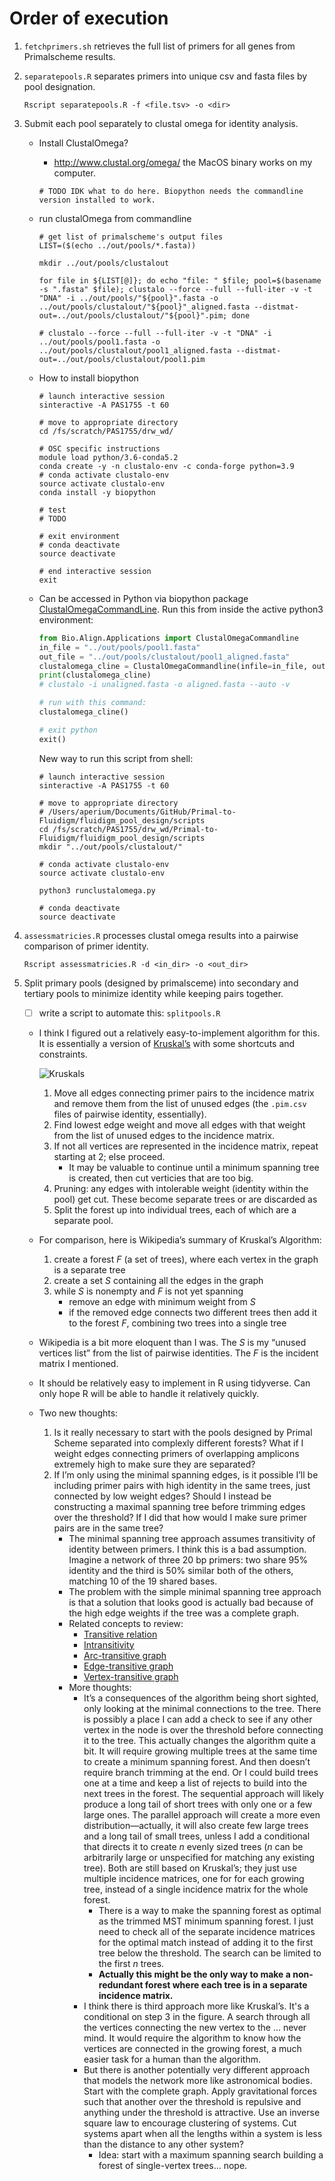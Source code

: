# Order of execution

1. `fetchprimers.sh` retrieves the full list of primers for all genes from Primalscheme results.

2. `separatepools.R` separates primers into unique csv and fasta files by pool designation.

   ```shell
   Rscript separatepools.R -f <file.tsv> -o <dir>
   ```

   

3. Submit each pool separately to clustal omega for identity analysis.

   - Install ClustalOmega?

     - http://www.clustal.org/omega/ the MacOS binary works on my computer.

     ```shell
     # TODO IDK what to do here. Biopython needs the commandline version installed to work.
     ```

   - run clustalOmega from commandline

     ```shell
     # get list of primalscheme's output files
     LIST=($(echo ../out/pools/*.fasta))
     
     mkdir ../out/pools/clustalout
     
     for file in ${LIST[@]}; do echo "file: " $file; pool=$(basename -s ".fasta" $file); clustalo --force --full --full-iter -v -t "DNA" -i ../out/pools/"${pool}".fasta -o ../out/pools/clustalout/"${pool}"_aligned.fasta --distmat-out=../out/pools/clustalout/"${pool}".pim; done
     
     # clustalo --force --full --full-iter -v -t "DNA" -i ../out/pools/pool1.fasta -o ../out/pools/clustalout/pool1_aligned.fasta --distmat-out=../out/pools/clustalout/pool1.pim 
     
     ```

     

   - How to install biopython

     ```shell
     # launch interactive session
     sinteractive -A PAS1755 -t 60
     
     # move to appropriate directory
     cd /fs/scratch/PAS1755/drw_wd/
     
     # OSC specific instructions
     module load python/3.6-conda5.2
     conda create -y -n clustalo-env -c conda-forge python=3.9
     # conda activate clustalo-env
     source activate clustalo-env
     conda install -y biopython
     
     # test
     # TODO
     
     # exit environment
     # conda deactivate
     source deactivate
     
     # end interactive session
     exit
     ```

   - Can be accessed in Python via biopython package [ClustalOmegaCommandLine](https://biopython.org/docs/1.75/api/Bio.Align.Applications.html#Bio.Align.Applications.ClustalOmegaCommandline). Run this from inside the active python3 environment:

     ```python
     from Bio.Align.Applications import ClustalOmegaCommandline
     in_file = "../out/pools/pool1.fasta"
     out_file = "../out/pools/clustalout/pool1_aligned.fasta"
     clustalomega_cline = ClustalOmegaCommandline(infile=in_file, outfile=out_file, verbose=True, auto=True)
     print(clustalomega_cline)
     # clustalo -i unaligned.fasta -o aligned.fasta --auto -v
     
     # run with this command:
     clustalomega_cline()
     
     # exit python
     exit()
     ```
     
     New way to run this script from shell:
     
     ```shell
     # launch interactive session
     sinteractive -A PAS1755 -t 60
     
     # move to appropriate directory
     # /Users/aperium/Documents/GitHub/Primal-to-Fluidigm/fluidigm_pool_design/scripts
     cd /fs/scratch/PAS1755/drw_wd/Primal-to-Fluidigm/fluidigm_pool_design/scripts
     mkdir "../out/pools/clustalout/"
     
     # conda activate clustalo-env
     source activate clustalo-env
     
     python3 runclustalomega.py
     
     # conda deactivate
     source deactivate
     ```

4. `assessmatricies.R` processes clustal omega results into a pairwise comparison of primer identity.

   ```shell
   Rscript assessmatricies.R -d <in_dir> -o <out_dir>
   ```

   

5. Split primary pools (designed by primalsceme) into secondary and tertiary pools to minimize identity while keeping pairs together.

   - [ ] write a script to automate this: `splitpools.R`

   - I think I figured out a relatively easy-to-implement algorithm for this. It is essentially a version of [Kruskal’s](https://en.wikipedia.org/wiki/Kruskal%27s_algorithm) with some shortcuts and constraints.
     
     ![Kruskals](README.assets/Kruskals.jpg)
     
     1. Move all edges connecting primer pairs to the incidence matrix and remove them from the list of unused edges (the `.pim.csv` files of pairwise identity, essentially).
     2. Find lowest edge weight and move all edges with that weight from the list of unused edges to the incidence matrix.
     3. If not all vertices are represented in the incidence matrix, repeat starting at 2; else proceed.
        - It may be valuable to continue until a minimum spanning tree is created, then cut verticies that are too big.
     4. Pruning: any edges with intolerable weight (identity within the pool) get cut. These become separate trees or are discarded as 
     5. Split the forest up into individual trees, each of which are a separate pool.
     
   - For comparison, here is Wikipedia’s summary of Kruskal’s Algorithm:
     1. create a forest *F* (a set of trees), where each vertex in the graph is a separate tree
     2. create a set *S* containing all the edges in the graph
     3. while *S* is nonempty and *F* is not yet spanning
        - remove an edge with minimum weight from *S*
        - if the removed edge connects two different trees then add it to the forest *F*, combining two trees into a single tree
     
   - Wikipedia is a bit more eloquent than I was. The *S* is my “unused vertices list” from the list of pairwise identities. The *F* is the incident matrix I mentioned.

   - It should be relatively easy to implement in R using tidyverse. Can only hope R will be able to handle it relatively quickly.

   - Two new thoughts: 

     1. Is it really necessary to start with the pools designed by Primal Scheme separated into complexly different forests? What if I weight edges connecting primers of overlapping amplicons extremely high to make sure they are separated?
     2. If I’m only using the minimal spanning edges, is it possible I’ll be including primer pairs with high identity in the same trees, just connected by low weight edges? Should I instead be constructing a maximal spanning tree before trimming edges over the threshold? If I did that how would I make sure primer pairs are in the same tree?
        - The minimal spanning tree approach assumes transitivity of identity between primers. I think this is a bad assumption. Imagine a network of three 20 bp primers: two share 95% identity and the third is 50% similar both of the others, matching 10 of the 19 shared bases.
        - The problem with the simple minimal spanning tree approach is that a solution that looks good is actually bad because of the high edge weights if the tree was a complete graph.
        - Related concepts to review:
          -  [Transitive relation](https://en.wikipedia.org/wiki/Transitive_relation) 
          -  [Intransitivity](https://en.wikipedia.org/wiki/Intransitivity) 
          -  [Arc-transitive graph](https://en.wikipedia.org/wiki/Arc-transitive_graph) 
          -  [Edge-transitive graph](https://en.wikipedia.org/wiki/Edge-transitive_graph) 
          -  [Vertex-transitive graph](https://en.wikipedia.org/wiki/Vertex-transitive_graph) 
        - More thoughts:
          - It’s a consequences of the algorithm being short sighted, only looking at the minimal connections to the tree. There is possibly a place I can add a check to see if any other vertex in the node is over the threshold before connecting it to the tree. This actually changes the algorithm quite a bit. It will require growing multiple trees at the same time to create a minimum spanning forest. And then doesn’t require branch trimming at the end. Or I could build trees one at a time and keep a list of rejects to build into the next trees in the forest. The sequential approach will likely produce a long tail of short trees with only one or a few large ones. The parallel approach will create a more even distribution—actually, it will also create few large trees and a long tail of small trees, unless I add a conditional that directs it to create $n$ evenly sized trees ($n$  can be arbitrarily large or unspecified for matching any existing tree). Both are still based on Kruskal’s; they just use multiple incidence matrices, one for for each growing tree, instead of a single incidence matrix for the whole forest.
            - There is a way to make the spanning forest as optimal as the trimmed MST minimum spanning forest. I just need to check all of the separate incidence matrices for the optimal match instead of adding it to the first tree below the threshold. The search can be limited to the first $n$ trees.
            - **Actually this might be the only way to make a non-redundant forest where each tree is in a separate incidence matrix.**
          - I think there is third approach more like Kruskal’s. It's a conditional on step 3 in the figure. A search through all the vertices connecting the new vertex to the … never mind. It would require the algorithm to know how the vertices are connected in the growing forest, a much easier task for a human than the algorithm.
          - But there is another potentially very different approach that models the network more like astronomical bodies. Start with the complete graph. Apply gravitational forces such that another over the threshold is repulsive and anything under the threshold is attractive. Use an inverse square law to encourage clustering of systems. Cut systems apart when all the lengths within a system is less than the distance to any other system?
            - Idea: start with a maximum spanning search building a forest of single-vertex trees… nope. 


